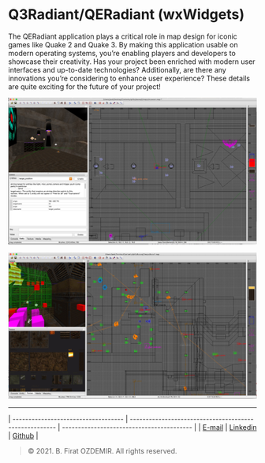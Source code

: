 # Q3Radiant/QERadiant (wxWidgets)

The QERadiant application plays a critical role in map design for iconic games like Quake 2 and Quake 3. By making this application usable on modern operating systems, you’re enabling players and developers to showcase their creativity. Has your project been enriched with modern user interfaces and up-to-date technologies? Additionally, are there any innovations you’re considering to enhance user experience? These details are quite exciting for the future of your project!

![preview](./assets/quakeed-5.jpg)

![preview](./assets/quakeed-6.jpg)

---

| ----------------------------------- | ------------------------------------------------------ | ----------------------------------------- |
| [E-mail](b.firat.ozdemir@gmail.com) | [Linkedin](https://www.linkedin.com/in/bfiratozdemir/) | [Github](https://github.com/JackCampbell) |


> © 2021. B. Firat OZDEMIR. All rights reserved.
